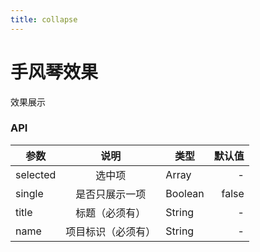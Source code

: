 ```yaml
---
title: collapse
---
```


# 手风琴效果

效果展示     

<ClientOnly>
<collapse-demos></collapse-demos>
</ClientOnly>



### API

| 参数  | 说明 | 类型    | 默认值  |
|-------|:---:|-----------|-------:|
| selected  | 选中项 | Array    | - |
| single | 是否只展示一项  | Boolean     | false  |
| title | 标题（必须有） | String     | -  |
| name | 项目标识（必须有）  | String     | -  |


